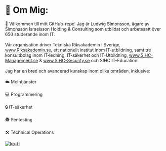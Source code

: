 # 💫 Om Mig:
👋 Välkommen till mitt GitHub-repo! Jag är Ludwig Simonsson, ägare av Simonsson Israelsson Holding & Consulting som utbildat och arbetssatt över 650 studerande inom IT.<br><br>Vår organisation driver Tekniska Riksakademin i Sverige, www.Riksakademin.se, ett nationellt institut inom IT-utbildning, samt tre konsultbolag inom IT-ledning, IT-säkerhet och IT-Utbildning, www.SIHC-Management.se & www.SIHC-Security.se och SIHC IT-Education.<br><br>Jag har en bred och avancerad kunskap inom olika områden, inklusive:<br><br>☁️ Molntjänster<br><br>💻 Programmering<br><br>🔒 IT-säkerhet<br><br>🕵️ Pentesting<br><br>🛠️ Technical Operations


[![ko-fi](https://ko-fi.com/img/githubbutton_sm.svg)](https://ko-fi.com/F1F4SB53I)
